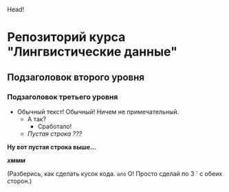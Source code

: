 <head>
  Head!
</head>

<body>
  
  # Репозиторий курса "Лингвистические данные"

  ## Подзаголовок второго уровня

  ### Подзаголовок третьего уровня

</body>

* Обычный текст! Обычный! Ничем не примечательный.
  * А так? 
    * Сработало!
  * *Пустая строка ???*

**Ну вот пустая строка выше...**

***хммм***

(Разберись, как сделать кусок кода.
```ало``` О! Просто сделай по 3 ` с обеих сторон.)
